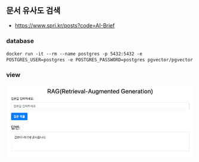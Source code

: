 ## 문서 유사도 검색
- https://www.spri.kr/posts?code=AI-Brief

### database
```shell
docker run -it --rm --name postgres -p 5432:5432 -e POSTGRES_USER=postgres -e POSTGRES_PASSWORD=postgres pgvector/pgvector
```

### view
![view](./images/view.png)